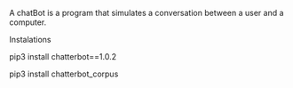 A chatBot is a program that simulates a conversation between a user and a computer.

Instalations

pip3 install chatterbot==1.0.2

pip3 install chatterbot_corpus
